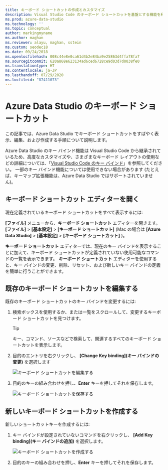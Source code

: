```yaml
---
title: キーボード ショートカットの作成とカスタマイズ
description: Visual Studio Code のキーボード ショートカットを基盤とする機能を利用し、Azure Data Studio でキーボード ショートカットを表示、編集、作成する方法について説明します。
ms.prod: azure-data-studio
ms.technology: ''
ms.topic: conceptual
author: markingmyname
ms.author: maghan
ms.reviewer: alayu, maghan, sstein
ms.custom: seodec18
ms.date: 09/24/2018
ms.openlocfilehash: 008c44e8e0ca61d4b2e84ba9e25863d4ffa78fa7
ms.sourcegitcommit: 620a868e623134ad6ced6728ce9d03d7d0038fe0
ms.translationtype: HT
ms.contentlocale: ja-JP
ms.lasthandoff: 07/29/2020
ms.locfileid: "87411073"
---
```

# <a name="keyboard-shortcuts-in-azure-data-studio"></a>Azure Data Studio のキーボード ショートカット

この記事では、Azure Data Studio でキーボード ショートカットをすばやく表示、編集、および作成する手順について説明します。

Azure Data Studio のキー バインド機能は Visual Studio Code から継承されているため、高度なカスタマイズや、さまざまなキーボード レイアウトの使用などの詳細については、「[Visual Studio Code のキー バインド](https://code.visualstudio.com/docs/getstarted/keybindings)」を参照してください。 一部のキー バインド機能については使用できない場合があります (たとえば、キーマップ拡張機能は、Azure Data Studio ではサポートされていません)。

## <a name="open-the-keyboard-shortcuts-editor"></a>キーボード ショートカット エディターを開く

現在定義されているキーボード ショートカットをすべて表示するには:

**[ファイル]** メニューから、**キーボード ショートカット** エディターを開きます。 **[ファイル]**  >  **[基本設定]**  >  **[キーボード ショートカット]** (Mac の場合は **[Azure Data Studio]**  >  **[基本設定]**  >  **[キーボード ショートカット]** )。

**キーボード ショートカット** エディターでは、現在のキー バインドを表示することに加えて、キーボード ショートカットが定義されていない使用可能なコマンドの一覧を表示できます。 **キーボード ショートカット** エディターを使用すると、キー バインドの変更、削除、リセット、および新しいキー バインドの定義を簡単に行うことができます。  

## <a name="edit-existing-keyboard-shortcuts"></a>既存のキーボード ショートカットを編集する

既存のキーボード ショートカットのキー バインドを変更するには:

1. 検索ボックスを使用するか、または一覧をスクロールして、変更するキーボード ショートカットを見つけます。
   > [!TIP]
   > キー、コマンド、ソースなどで検索して、関連するすべてのキーボード ショートカットを表示します。

2. 目的のエントリを右クリックし、 **[Change Key binding]\(キー バインドの変更\)** を選択します

   ![キーボード ショートカットを編集する](media/keyboard-shortcuts/change-keybinding.png)

3. 目的のキーの組み合わせを押し、**Enter** キーを押してそれを保存します。 

   ![キーボード ショートカットを保存する](media/keyboard-shortcuts/save-keybinding.png)

## <a name="create-new-keyboard-shortcuts"></a>新しいキーボード ショートカットを作成する

新しいショートカットキーを作成するには:

1. キー バインドが設定されていないコマンドを右クリックし、 **[Add Key binding]\(キー バインドの追加\)** を選択します。

   ![キーボード ショートカットを作成する](media/keyboard-shortcuts/add-keybinding.png)

2. 目的のキーの組み合わせを押し、**Enter** キーを押してそれを保存します。